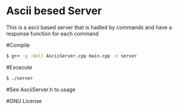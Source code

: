# Ascii besed Server

This is a ascii based server that is hadled by commands and have a response function for each command

#Compile
```sh
$ g++ -g -Wall AsciiServer.cpp main.cpp -o server
```
#Excecute
```sh
$ ./server
```

#See AsciiServer.h to usage

#GNU License